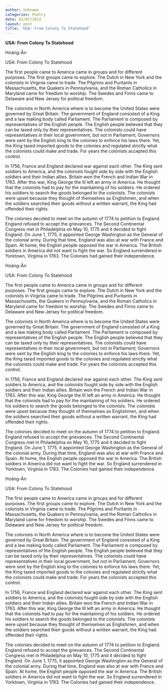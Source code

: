 ```yaml
---
author: Unknown
categories: Poetry
date: 01/07/2012
layout: post
title: 'USA: From Colony To Statehood'
---
```


**USA: From Colony To Statehood**

Hoàng-Ân

USA: From Colony To Statehood


   The first people came to America came in groups and for different purposes. The first groups came to explore. The Dutch in New York and the colonists in Virginia came to trade. The Pilgrims and Puritants in Massachusetts, the Quakers in Pennsylvania, and the Roman Catholics in Maryland came for freedom to worship. The Swedes and Finns came to Delaware and New Jersey for political freedom.

   The colonists in North America where is to become the United States were governed by Great Britain. The government of England consisted of a King and a law making body called Parliament. The Parliament is composed by representatives of the English people. The English people believed that they can be taxed o­nly by their representatives. The colonists could have representatives in their local government, but not in Parliament; Governors were sent by the English king to the colonies to enforce his laws there. Yet, the King taxed imported goods to the colonies and regulated strictly what the colonists could make and trade. For years the colonists accepted this control.

   In 1756, France and England declared war against each other. The King sent soldiers to America, and the colonists fought side by side with the English soldiers and their Indian allies. Britain won the French and Indian War in 1763. After this war, King George the III left an army in America. He thought that the colonists had to pay for the maintaining of his soldiers. He ordered his soldiers to search the goods belonged to the colonists. The colonists were upset because they thought of themselves as Englishmen, and when the soldiers searched their goods without a written warrant, the King had offended their rights.

   The colonies decided to meet o­n the autumn of 1774 to petition to England. England refused to accept the grievances. The Second Continental Congress met in Philadelphia o­n May 10, 1775 and it decided to fight England. O­n June 1, 1775, it appointed George Washington as the General of the colonial army. During that time, England was also at war with France and Spain. At home, the English people opposed the war in America. The British soldiers in America did not want to fight the war. So England surrendered in Yorktown, Virginia in 1783. The Colonies had gained their independence.

Hoàng-Ân

USA: From Colony To Statehood


   The first people came to America came in groups and for different purposes. The first groups came to explore. The Dutch in New York and the colonists in Virginia came to trade. The Pilgrims and Puritants in Massachusetts, the Quakers in Pennsylvania, and the Roman Catholics in Maryland came for freedom to worship. The Swedes and Finns came to Delaware and New Jersey for political freedom.

   The colonists in North America where is to become the United States were governed by Great Britain. The government of England consisted of a King and a law making body called Parliament. The Parliament is composed by representatives of the English people. The English people believed that they can be taxed o­nly by their representatives. The colonists could have representatives in their local government, but not in Parliament; Governors were sent by the English king to the colonies to enforce his laws there. Yet, the King taxed imported goods to the colonies and regulated strictly what the colonists could make and trade. For years the colonists accepted this control.

   In 1756, France and England declared war against each other. The King sent soldiers to America, and the colonists fought side by side with the English soldiers and their Indian allies. Britain won the French and Indian War in 1763. After this war, King George the III left an army in America. He thought that the colonists had to pay for the maintaining of his soldiers. He ordered his soldiers to search the goods belonged to the colonists. The colonists were upset because they thought of themselves as Englishmen, and when the soldiers searched their goods without a written warrant, the King had offended their rights.

   The colonies decided to meet o­n the autumn of 1774 to petition to England. England refused to accept the grievances. The Second Continental Congress met in Philadelphia o­n May 10, 1775 and it decided to fight England. O­n June 1, 1775, it appointed George Washington as the General of the colonial army. During that time, England was also at war with France and Spain. At home, the English people opposed the war in America. The British soldiers in America did not want to fight the war. So England surrendered in Yorktown, Virginia in 1783. The Colonies had gained their independence.

Hoàng-Ân

USA: From Colony To Statehood


   The first people came to America came in groups and for different purposes. The first groups came to explore. The Dutch in New York and the colonists in Virginia came to trade. The Pilgrims and Puritants in Massachusetts, the Quakers in Pennsylvania, and the Roman Catholics in Maryland came for freedom to worship. The Swedes and Finns came to Delaware and New Jersey for political freedom.

   The colonists in North America where is to become the United States were governed by Great Britain. The government of England consisted of a King and a law making body called Parliament. The Parliament is composed by representatives of the English people. The English people believed that they can be taxed o­nly by their representatives. The colonists could have representatives in their local government, but not in Parliament; Governors were sent by the English king to the colonies to enforce his laws there. Yet, the King taxed imported goods to the colonies and regulated strictly what the colonists could make and trade. For years the colonists accepted this control.

   In 1756, France and England declared war against each other. The King sent soldiers to America, and the colonists fought side by side with the English soldiers and their Indian allies. Britain won the French and Indian War in 1763. After this war, King George the III left an army in America. He thought that the colonists had to pay for the maintaining of his soldiers. He ordered his soldiers to search the goods belonged to the colonists. The colonists were upset because they thought of themselves as Englishmen, and when the soldiers searched their goods without a written warrant, the King had offended their rights.

   The colonies decided to meet o­n the autumn of 1774 to petition to England. England refused to accept the grievances. The Second Continental Congress met in Philadelphia o­n May 10, 1775 and it decided to fight England. O­n June 1, 1775, it appointed George Washington as the General of the colonial army. During that time, England was also at war with France and Spain. At home, the English people opposed the war in America. The British soldiers in America did not want to fight the war. So England surrendered in Yorktown, Virginia in 1783. The Colonies had gained their independence.
